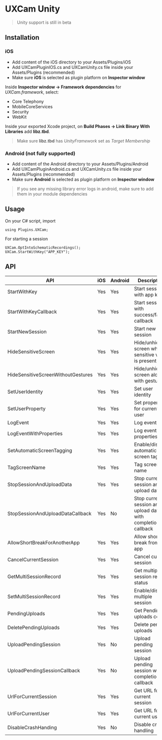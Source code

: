 # UXCam Unity
>Unity support is still in beta

## Installation

### iOS

- Add content of the iOS directory to your Assets/Plugins/iOS
- Add UXCamPluginIOS.cs and UXCamUnity.cs file inside your Assets/Plugins (recommended)
- Make sure **iOS** is selected as plugin platform on **Inspector window**

Inside **Inspector window -> Framework dependencies** for *UXCam.framework*, select: 
- Core Telephony
- MobileCoreServices
- Security
- WebKit

Inside your exported Xcode project, on **Build Phases -> Link Binary With Libraries** add **libz.tbd**.
>Make sure **libz.tbd** has *UnityFramework* set as *Target Membership*

### Android (not fully supported)
- Add content of the Android directory to your Assets/Plugins/Android
- Add UXCamPluginAndroid.cs and UXCamUnity.cs file inside your Assets/Plugins (recommended)
- Make sure **Android** is selected as plugin platform on **Inspector window**
>If you see any missing library error logs in android, make sure to add them in your module dependencies

## Usage
On your C# script, import
```
using Plugins.UXCam;
```

For starting a session
```
UXCam.OptIntoSchematicRecordings();
UXCam.StartWithKey("APP_KEY");
```

## API
API | iOS | Android | Description
----|----|----|----
StartWithKey | Yes | Yes | Start session with app key
StartWithKeyCallback | Yes | Yes | Start session with success/failure callback
StartNewSession | Yes | Yes | Start new session
HideSensitiveScreen | Yes | Yes | Hide/unhide screen while sensitive view is present
HideSensitiveScreenWithoutGestures | Yes | Yes | Hide/unhide screen along with gestures
SetUserIdentity| Yes | Yes |Set user identity
SetUserProperty | Yes | Yes | Set property for current user
LogEvent | Yes | Yes| Log event
LogEventWithProperties |Yes | Yes | Log event with properties
SetAutomaticScreenTagging | Yes | Yes | Enable/disable automatic screen tagging
TagScreenName | Yes | Yes | Tag screen name
StopSessionAndUploadData | Yes | Yes | Stop current session and upload data
StopSessionAndUploadDataCallback| Yes | No | Stop current session and upload data with completion callback
AllowShortBreakForAnotherApp | Yes | Yes | Allow short break from app
CancelCurrentSession | Yes | Yes | Cancel current session
GetMultiSessionRecord | Yes | Yes | Get multiple session record status
SetMultiSessionRecord | Yes | Yes | Enable/disable multiple session 
PendingUploads | Yes | Yes | Get Pending uploads count
DeletePendingUploads | Yes | Yes | Delete pending uploads
UploadPendingSession | Yes | No | Upload pending session
UploadPendingSessionCallback | Yes | No | Upload pending session with completion callback
UrlForCurrentSession | Yes | Yes | Get URL for current session
UrlForCurrentUser | Yes | Yes | Get URL for current user
DisableCrashHanding | Yes | No | Disable crash handling
